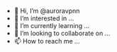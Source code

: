 - 👋 Hi, I’m @auroravpnn
- 👀 I’m interested in ...
- 🌱 I’m currently learning ...
- 💞️ I’m looking to collaborate on ...
- 📫 How to reach me ...

<!---
auroravpnn/auroravpnn is a ✨ special ✨ repository because its `README.md` (this file) appears on your GitHub profile.
You can click the Preview link to take a look at your changes.
--->
